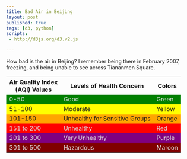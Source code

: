 ```yaml
---
title: Bad Air in Beijing
layout: post
published: true
tags: [d3, python]
scripts:
 - http://d3js.org/d3.v2.js

---
```

<style type="text/css">
.aqi-green { background-color: green; color: #ddd; }
.aqi-green:hover { color: #333; }
.aqi-yellow { background-color: yellow; }
.aqi-orange { background-color: orange; }
.aqi-purple { background-color: purple; color: #ddd; }
.aqi-purple:hover { color: #333; }
.aqi-maroon { background-color: maroon; color: #ddd; }
.aqi-maroon:hover { color: #333; }
.aqi-red { background-color: red; color: #ddd; }
.aqi-red:hover { color: #333; }
</style>

How bad is the air in Beijing? I remember being there in February 2007, freezing, and being unable to see across Tiananmen Square.

<table class="table">
    <tbody>
      <tr>
      </tr><tr>
        <th>Air Quality Index<br>
          (AQI) Values</th>
        <th>Levels of Health Concern</th>
        <th>Colors</th>
      </tr>
      <tr class="aqi-green">
        <td>0-50 </td>
        <td> Good</td>
        <td>Green</td>
      </tr>
      <tr class="aqi-yellow">
        <td>51-100 </td>
        <td>Moderate</td>
        <td>Yellow</td>
      </tr>
      <tr class="aqi-orange">
        <td>101-150 </td>
        <td>Unhealthy for Sensitive Groups </td>
        <td>Orange</td>
      </tr>
      <tr class="aqi-red">
        <td>151 to 200</td>
        <td>Unhealthy </td>
        <td>Red</td>
      </tr>
      <tr class="aqi-purple">
        <td>201 to 300</td>
        <td> Very Unhealthy</td>
        <td> Purple</td>
      </tr>
      <tr class="aqi-maroon">
        <td>301 to 500</td>
        <td>Hazardous</td>
        <td>Maroon</td>
      </tr>
    </tbody>
  </table>